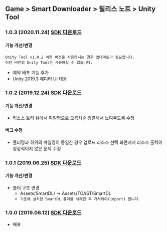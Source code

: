 ## Game > Smart Downloader > 릴리스 노트 > Unity Tool


### 1.0.3 (2020.11.24) [SDK 다운로드](https://static.toastoven.net/toastcloud/sdk_download/Smart%20Downloader/SUT/v1.0.3/SmartDownloaderUnityTool.zip)

#### 기능 개선/변경
```
Unity Tool v1.0.2 이하 버전을 사용하시는 경우 업데이트가 필요합니다.
이전 버전의 Unity Tool은 사용하실 수 없습니다.
```

* 예약 배포 기능 추가
* Unity 2019.3 에디터 UI 대응


### 1.0.2 (2019.12.24) [SDK 다운로드](https://static.toastoven.net/toastcloud/sdk_download/Smart%20Downloader/SUT/v1.0.2/SmartDownloaderUnityTool.zip)

#### 기능 개선/변경
* 리소스 트리 뷰에서 파일명으로 오름차순 정렬해서 보여주도록 수정

#### 버그 수정
* 폴더명과 하위의 파일명이 동일한 경우 업로드 리소스 선택 화면에서 리소스 출력이 정상적이지 않은 문제 수정


### 1.0.1 (2019.06.25) [SDK 다운로드](https://static.toastoven.net/toastcloud/sdk_download/Smart%20Downloader/SUT/v1.0.1/SmartDownloaderUnityTool.zip)

#### 기능 개선/변경
* 폴더 구조 변경
    * Assets/SmartDL/ → Assets/TOAST/SmartDL
    * `기존에 설치된 SmartDL 폴더를 삭제한 후 가져와야(import) 합니다.`


### 1.0.0 (2019.06.12) [SDK 다운로드](https://static.toastoven.net/toastcloud/sdk_download/Smart%20Downloader/SUT/v1.0.0/SmartDownloaderUnityTool.zip)


* 배포


